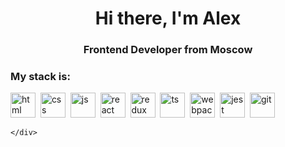 <div id="header" align="center">
	<h1>Hi there, I'm Alex</h1>
	<h3>Frontend Developer from Moscow</h3>
</div>
<div id="" align="left">
	<h3>My stack is:</h3>
	<div>
		<img src="https://cdn.jsdelivr.net/gh/devicons/devicon/icons/html5/html5-original-wordmark.svg" title="html" width="40" height="40"/>&nbsp;
		<img src="https://cdn.jsdelivr.net/gh/devicons/devicon/icons/css3/css3-original-wordmark.svg" title="css" width="40" height="40"/>&nbsp;
		<img src="https://cdn.jsdelivr.net/gh/devicons/devicon/icons/javascript/javascript-plain.svg" title="js" width="40" height="40"/>&nbsp;
		<img src="https://cdn.jsdelivr.net/gh/devicons/devicon/icons/react/react-original-wordmark.svg" title="react" width="40" height="40"/>&nbsp;
		<img src="https://cdn.jsdelivr.net/gh/devicons/devicon/icons/redux/redux-original.svg" title="redux" width="40" height="40"/>&nbsp;
		<img src="https://cdn.jsdelivr.net/gh/devicons/devicon/icons/typescript/typescript-original.svg" title="ts" width="40" height="40"/>&nbsp;
		<img src="https://cdn.jsdelivr.net/gh/devicons/devicon/icons/webpack/webpack-plain-wordmark.svg" title="webpack" width="40" height="40"/>&nbsp;
		<img src="https://cdn.jsdelivr.net/gh/devicons/devicon/icons/jest/jest-plain.svg" title="jest" width="40" height="40"/>&nbsp;
		<img src="https://cdn.jsdelivr.net/gh/devicons/devicon/icons/git/git-plain-wordmark.svg" title="git" width="40" height="40"/>&nbsp;
		
	</div>
</div>


<!--
**pavloveone/pavloveone** is a ✨ _special_ ✨ repository because its `README.md` (this file) appears on your GitHub profile.

Here are some ideas to get you started:

- 🔭 I’m currently working on ...
- 🌱 I’m currently learning ...
- 👯 I’m looking to collaborate on ...
- 🤔 I’m looking for help with ...
- 💬 Ask me about ...
- 📫 How to reach me: ...
- 😄 Pronouns: ...
- ⚡ Fun fact: ...
-->
